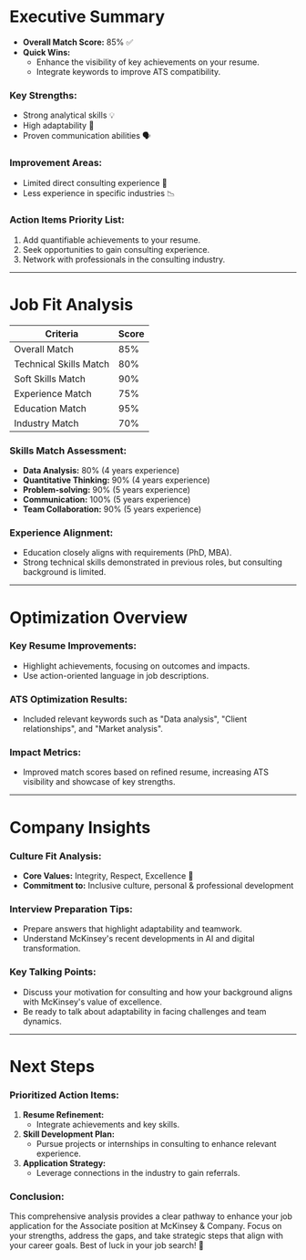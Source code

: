 # Executive Summary

- **Overall Match Score:** 85% ✅
- **Quick Wins:** 
   - Enhance the visibility of key achievements on your resume. 
   - Integrate keywords to improve ATS compatibility.
  
### Key Strengths: 
- Strong analytical skills 💡
- High adaptability 🔄
- Proven communication abilities 🗣️

### Improvement Areas:
- Limited direct consulting experience 🚫
- Less experience in specific industries 📉

### Action Items Priority List: 
1. Add quantifiable achievements to your resume.
2. Seek opportunities to gain consulting experience.
3. Network with professionals in the consulting industry.

---

# Job Fit Analysis

| **Criteria**               | **Score** |
|---------------------------|-----------|
| Overall Match             | 85%       |
| Technical Skills Match     | 80%       |
| Soft Skills Match          | 90%       |
| Experience Match           | 75%       |
| Education Match            | 95%       |
| Industry Match             | 70%       |

### Skills Match Assessment:
- **Data Analysis:** 80% (4 years experience)
- **Quantitative Thinking:** 90% (4 years experience)
- **Problem-solving:** 90% (5 years experience)
- **Communication:** 100% (5 years experience)
- **Team Collaboration:** 90% (5 years experience)

### Experience Alignment:
- Education closely aligns with requirements (PhD, MBA).
- Strong technical skills demonstrated in previous roles, but consulting background is limited.

---

# Optimization Overview

### Key Resume Improvements:
- Highlight achievements, focusing on outcomes and impacts.
- Use action-oriented language in job descriptions.

### ATS Optimization Results:
- Included relevant keywords such as "Data analysis", "Client relationships", and "Market analysis".

### Impact Metrics:
- Improved match scores based on refined resume, increasing ATS visibility and showcase of key strengths.

---

# Company Insights

### Culture Fit Analysis:
- **Core Values:** Integrity, Respect, Excellence 🌟
- **Commitment to:** Inclusive culture, personal & professional development

### Interview Preparation Tips:
- Prepare answers that highlight adaptability and teamwork.
- Understand McKinsey's recent developments in AI and digital transformation.

### Key Talking Points:
- Discuss your motivation for consulting and how your background aligns with McKinsey's value of excellence.
- Be ready to talk about adaptability in facing challenges and team dynamics.

---

# Next Steps

### Prioritized Action Items:
1. **Resume Refinement:** 
   - Integrate achievements and key skills.
2. **Skill Development Plan:** 
   - Pursue projects or internships in consulting to enhance relevant experience.
3. **Application Strategy:** 
   - Leverage connections in the industry to gain referrals.

### Conclusion:
This comprehensive analysis provides a clear pathway to enhance your job application for the Associate position at McKinsey & Company. Focus on your strengths, address the gaps, and take strategic steps that align with your career goals. Best of luck in your job search! 🚀